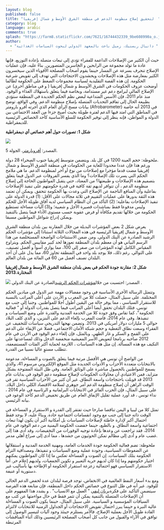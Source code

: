 ```yaml
---
layout: blog
published: false
title: "العمل \" مع الانسياب\"  لتحقيق إصلاح منظومة الدعم في منطقة الشرق الأوسط و شمال إفريقيا  "
category: blog
language: arabic
comments: true
splash: "https://farm8.staticflickr.com/7621/16744432339_9be608990a_o.jpg"
author: 
  - "دانيال ريسنيك، زميل باحث بالمعهد الدولي لبحوث السياسات الغذائية "
---
```


حيث أن الكثير من الإصلاحات الداعمة للفقراء تؤدي إلى  تبعات  متصلة بإعادة  التوزيع،  فإنها  عادة ما  تولد  مجموعة من الرابحين و الخاسرين المتصورين.  بناءً عليه،  فإن عمليات الإصلاح تنحرف بسرعة عن المسار حينما يقوم  أصحاب المصلحة  الأقوياء الذين  سيخسرون الكثير بمعارضة  مثل هذه الإصلاحات  ويحشدون  الاحتجاجات  التي تهدف إلى تقويض شرعية الحكومة.  إن هذه  القصة التقليدية  لسياسة  مجموعات  الضغط على الحكومة  لطالما  أوضحت  عزوف الحكومات في الشرق الأوسط و شمال إفريقيا ( و في مناطق أخرى)  عن الإصلاح المالي لبرامج دعم غير مستدامة، وبخاصة  فيما يتعلق باستهلاك الغذاء و الوقود.   منذ عام 2011، فإن  الأسس  المتداعية  لبعض نظم الحكم الجديدة في المنطقة  ستؤدي بطبيعة الحال إلى  تفاقم  التحديات  المتصلة بإصلاح منظومة الدعم.   وفي الواقع، توضح  بيانات  مسح الرأي العام الذي  أجرته  أفرو بارومتر (Afrobarometer)  في 2013  أنه  خاصة  في المناطق  التي  امتد فيها الدعم لفترة طويلة  بحيث أصبح جزءا من العقد الاجتماعي بين الدولة و المواطن، فإنه ينظر إلى توفير الحكومة  للسلع الأساسية  كأحد الخصائص الرئيسية  للديمقراطية.

**شكل 1:   تصورات حول أهم خصائص أي ديمقراطية**

![](https://farm9.staticflickr.com/8793/17087736551_48751878be_c.jpg)

 المصدر: [أفروبارمتر](http://www.afrobarometer.org/)، الجولة 5.

ملحوظة:  حجم العينة 1200  في كل بلد.  ويتضمن متوسط إفريقيا جنوب الصحراء 28 دولة.  
ورغم هذا فإن عددا محدودا للغاية من الحكومات  في منطقة الشرق الأوسط و شمال إفريقيا مضت قدما مؤخرا مع إصلاحات من نوع أو آخر لمنظومة الدعم. ما هي ملامح الحكم التي يسرت تلك الإصلاحات؟ وما الذي يفسر الفروقات عبر الدول فيما يتعلق بتصميم هذه الإصلاحات و طبيعتها؟  من المعتاد، حتي يتقبل المواطنون الحاجة إلى إصلاح  منظومة الدعم ، أن تتوافر لديهم  ثقة كافية في قدرة حكومتهم  على تنفيذ الإصلاحات  بفاعلية وأن المنافع الناجمة عن  الإصلاح التي وعدت بها الحكومة  تتحقق.  ويمكن أن تعتمد هذه الثقة بدورها على عمليات التقييم في ثلاثة مجالات على الأقل: (1)  قدرة الدولة على تنفيذ الإصلاحات بفاعلية؛ (2)  التأكد من أن النظام السياسي لديه آفاق طويلة الأجل للحكم وليس مدفوعا فقط بمناشدات قصيرة الأجل و شعبية؛ و(3) آليات مساءلة تستطيع الحكومة من خلالها  تقديم مكافأة أو فرض عقوبة حسب مستوى الأداء فيما يتصل بالتنفيذ ويمكن إدراج شواغل المواطنين مسبقا. 


يعرض شكل 2 بعض المؤشرات البديلة  من خلال المقارنة بين بلدان منطقة الشرق الأوسط و شمال إفريقيا الرئيسية  في هذه المجالات الثلاثة  استنادا إلى  مؤشرات الحكم  الرشيد الصادرة عن البنك الدولي.  ومن ضمن الاستنتاجات  الواضحة  المستخلصة من هذا الرسم البياني هو أن  معظم بلدان المنطقة  تعوزها لحد كبير مقاييس الحكم.  ويتراوح  المقياس الكامل لهذه المؤشرات من صفر إلى 100، مما يوازي  أسوأ  و أفضل تصنيف، على التوالي.  رغم ذلك، فلا يوجد  بلد واحد في المنطقة تجاوز  60، مما يدل على أن أحد البلدان  تصنف أفضل من 60 في المائة من بلدان العالم. 



**شكل 2: مقارنة جودة الحكم في بعض بلدان منطقة الشرق الأوسط و شمال إفريقيا المختارة**،**2013**

![](https://farm8.staticflickr.com/7714/16900883660_007649d119_z.jpg)
المصدر: احتسبت من خلال[مؤشرات الحكم الرشيد](http://info.worldbank.org/governance/wgi/index.aspx#home)الصادرة عن البنك الدولي
.

وتتمثل الرسالة الأخرى الأساسية في وجود مفضالات مهمة  عبر الدول في ميادين الحكم  المختلفة. على سبيل المثال، حصلت كلا من المغرب و الأردن على أعلى المراتب بالنسبة للاستقرار السياسي ، مما يوفر حالة من اليقين أطول أجلا للمواطنين.  وجنبا إلى جنب مع تونس، فتلك البلدان تحقق أيضا أعلى المراتب فيما يتصل بقدرات الدولة أو " فعالية الحكومة"، كما تقاس وفق جودة  كلا من الخدمة المدنية والقدرة على وضع السياسات و تنفيذها.   وفي عام 2014، قامت المغرب بإلغاء الدعم على البنزين، و الذي كلف البلاد حوالي 5 مليارات دولار أمريكي في 2013.  وتضمن نهجها التدريجي سياسات للتخفيف عن الفقراء وسعت نطاق التغطية و حجم شبكة الأمان الاجتماعي، فضلا عن الإبقاء على الدعم على القمح و السكر و غاز الطهي.  وبالمثل، فإن إلغاء دعم الوقود في الأردن في عام 2012  صاحبه برنامجا لتعويض الأسر المعيشية منخفضة الدخل وذلك لمساعدتها على التكيف مع هذه المسألة.  إن مثل هذه السياسات ، اللازمة لحماية أكثر الفئات المستضعفة، تتطلب مستوٍ عاليا نسبيا من القدرة.

من الواضح أن تونس هي الأفضل مرتبة فيما يتعلق بالصوت و المساءلة، مدعومة بالانتخابات متعددة الأحزاب و الأدوات الجديدة مثل  الموقع الإلكتروني مرسوم 41، والذي يسمح للمواطنين بالحصول مباشرة على الوثائق العامة.  وفي ظل البيئة المفتوحة بشكل متزايد، فمن الاعتيادي أن محاولات الحكومات لإصلاح منظومة دعم الوقود في بدايات عام 2013  قد  قوبلت باحتجاجات واسعة النطاق. غير أن كثير من الأحزاب السياسية  تقر في الوقت الراهن أن إصلاح منظومة الدعم  أمر جوهري  لسلامة الاقتصاد الكلي داخل البلاد.  على سبيل المثال، فإن الحزب الفائز في الانتخابات البرلمانية و الرئاسية  في عام 2014 ، نداء تونس ، قد أورد عملية تقليل الإنفاق العام عن طريق تخفيض الدعم كأحد الوعود في بيانه الرئيسي. 

تمثل كلا من ليبيا و اليمن تناقضا صارخا حيث تفتقر إلى القدرة و الاستقرار و المساءلة في الوقت ذاته جنبا إلى جنب مع وجود  انقسامات اجتماعية حادة.  وبناءً عليه، لا يوجد فقط احتمال أكبر لإدارة خاطئة لإصلاحات السياسات بل أمكانية أكبر أن يكون لهذا تبعات اجتماعية واسعة النطاق. و بالطبع، حينما خفضت الحكومة اليمنية من دعم الوقود في عام 2014، فقد تراجعت عن وعدها بإعادة توجيه الوفورات من التخفيضات.  وقد أدى هذا إلى غضب عام و أدى إلى مظالم  تمكن الحوثيون من حشدها ، مما أدى إلى صراع أهلي مدمر. 


ملحوظة: تضم فعالية الحكومة جودة الخدمات العامة، ومهنية الخدمة المدنية و استقلالها عن الضغوطات السياسية، وجودة  عملية وضع السياسات و تنفيذها، ومصداقية  التزام الحكومة بتلك السياسات. إن الصوت و المساءلة تعكس ما إذا كان المواطنون يمكنهم اختيار حكومتهم وما إذا كان لديهم حرية التعبير و تكوين الجمعيات، ولديهم إعلام حر.  أما الاستقرار السياسي  فهو  احتمالية زعزعة استقرار الحكومة   أو الإطاحة بها  بأساليب غير دستورية أو عنيفة.  


ومع  بدء أسعار النفط العالمية في الانخفاض، توجد فرصة لبلدان عدة لخفض الدعم الحالي للوقود. غير أنه في ظل التنوع في خصائص الحكم  داخل المنطقة، فإن متابعة هذه الفرصة سيتضمن التأكيد على فكرة[بريان ليفي](https://global.oup.com/academic/product/working-with-the-grain-9780199363810?cc=us&lang=en&) " العمل مع الانسياب" . و يشدد هذا المفهوم على أن الإصلاحات المتصلة بالتنمية يمكن أن تثمر فقط في حال مواءمتها عن كثب مع السياقات المؤسسية و السياسية. على سبيل المثال، حينما يكون الصوت         و المساءلة عالية النبرة  و حينما يبرز احتمال تقويض الاحتجاجات أو الجداول الزمنية للانتخابات لالتزام القادة طويل الأجل بعملية الإصلاح، فالأمر يستلزم حينئذ وجود آليات لتيسير الوصول إلى توافق في الآراء والقبول من  جانب كل أصحاب المصلحة الرئيسيين وذلك أثناء المناقشات المرتبطة 

